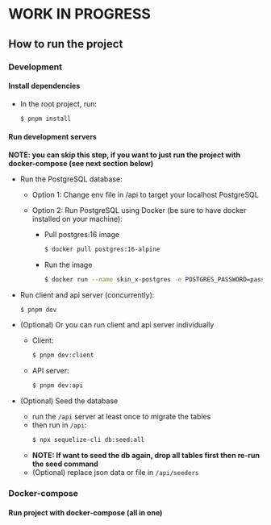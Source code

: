 # WORK IN PROGRESS

## How to run the project

### Development

#### Install dependencies

- In the root project, run:

  ```bash
  $ pnpm install
  ```

#### Run development servers

**NOTE: you can skip this step, if you want to just run the project with docker-compose (see next section below)**

- Run the PostgreSQL database:

  - Option 1: Change env file in /api to target your localhost PostgreSQL

  - Option 2: Run PostgreSQL using Docker (be sure to have docker installed on your machine):

    - Pull postgres:16 image

      ```bash
      $ docker pull postgres:16-alpine
      ```

    - Run the image
      ```bash
      $ docker run --name skin_x-postgres -e POSTGRES_PASSWORD=password -e POSTGRES_USER=skinx -e POSTGRES_DB=db -p 5431:5432 -d postgres:16-alpine
      ```

- Run client and api server (concurrently):

  ```bash
  $ pnpm dev
  ```

- (Optional) Or you can run client and api server individually

  - Client:

    ```bash
    $ pnpm dev:client
    ```

  - API server:

    ```bash
    $ pnpm dev:api
    ```

- (Optional) Seed the database
  - run the `/api` server at least once to migrate the tables
  - then run in `/api`:
    ```bash
    $ npx sequelize-cli db:seed:all
    ```
  - **NOTE: If want to seed the db again, drop all tables first then re-run the seed command**
  - (Optional) replace json data or file in `/api/seeders`

### Docker-compose

#### Run project with docker-compose (all in one)
